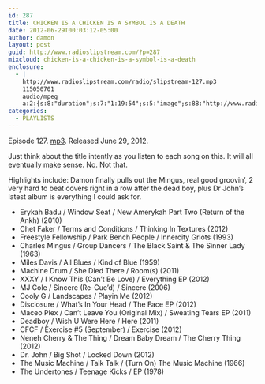 ```yaml
---
id: 287
title: CHICKEN IS A CHICKEN IS A SYMBOL IS A DEATH
date: 2012-06-29T00:03:12-05:00
author: damon
layout: post
guid: http://www.radioslipstream.com/?p=287
mixcloud: chicken-is-a-chicken-is-a-symbol-is-a-death
enclosure:
  - |
    http://www.radioslipstream.com/radio/slipstream-127.mp3
    115050701
    audio/mpeg
    a:2:{s:8:"duration";s:7:"1:19:54";s:5:"image";s:88:"http://www.radioslipstream.com/wp/wp-content/plugins/podpress/images/vpreview_center.png";}
categories:
  - PLAYLISTS
---
```

Episode 127. [mp3](/radio/slipstream-127.mp3). Released June 29, 2012.


Just think about the title intently as you listen to each song on this. It will all eventually make sense. No. Not that.

Highlights include: Damon finally pulls out the Mingus, real good groovin’, 2 very hard to beat covers right in a row after the dead boy, plus Dr John’s latest album is everything I could ask for.  

  * Erykah Badu / Window Seat / New Amerykah Part Two (Return of the Ankh) (2010)
  * Chet Faker / Terms and Conditions / Thinking In Textures (2012)
  * Freestyle Fellowship / Park Bench People / Innercity Griots (1993)
  * Charles Mingus / Group Dancers / The Black Saint & The Sinner Lady (1963)
  * Miles Davis / All Blues / Kind of Blue (1959)
  * Machine Drum / She Died There / Room(s) (2011)
  * XXXY / I Know This (Can’t Be Love) / Everything EP (2012)
  * MJ Cole / Sincere (Re-Cue’d) / Sincere (2006)
  * Cooly G / Landscapes / Playin Me (2012)
  * Disclosure / What’s In Your Head / The Face EP (2012)
  * Maceo Plex / Can’t Leave You (Original Mix) / Sweating Tears EP (2011)
  * Deadboy / Wish U Were Here / Here (2011)
  * CFCF / Exercise #5 (September) / Exercise (2012)
  * Neneh Cherry & The Thing / Dream Baby Dream / The Cherry Thing (2012)
  * Dr. John / Big Shot / Locked Down (2012)
  * The Music Machine / Talk Talk / (Turn On) The Music Machine (1966)
  * The Undertones / Teenage Kicks / EP (1978)